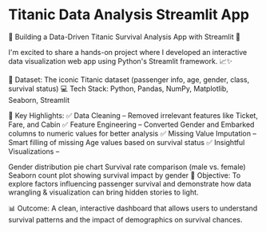 # Titanic Data Analysis Streamlit App

🚀 Building a Data-Driven Titanic Survival Analysis App with Streamlit 🚀

I'm excited to share a hands-on project where I developed an interactive data visualization web app using Python's Streamlit framework. 📈✨

📂 Dataset: The iconic Titanic dataset (passenger info, age, gender, class, survival status)
💻 Tech Stack: Python, Pandas, NumPy, Matplotlib, Seaborn, Streamlit

🔎 Key Highlights:
✅ Data Cleaning – Removed irrelevant features like Ticket, Fare, and Cabin
✅ Feature Engineering – Converted Gender and Embarked columns to numeric values for better analysis
✅ Missing Value Imputation – Smart filling of missing Age values based on survival status
✅ Insightful Visualizations –

Gender distribution pie chart
Survival rate comparison (male vs. female)
Seaborn count plot showing survival impact by gender
🎯 Objective: To explore factors influencing passenger survival and demonstrate how data wrangling & visualization can bring hidden stories to light.

📊 Outcome: A clean, interactive dashboard that allows users to understand survival patterns and the impact of demographics on survival chances.
